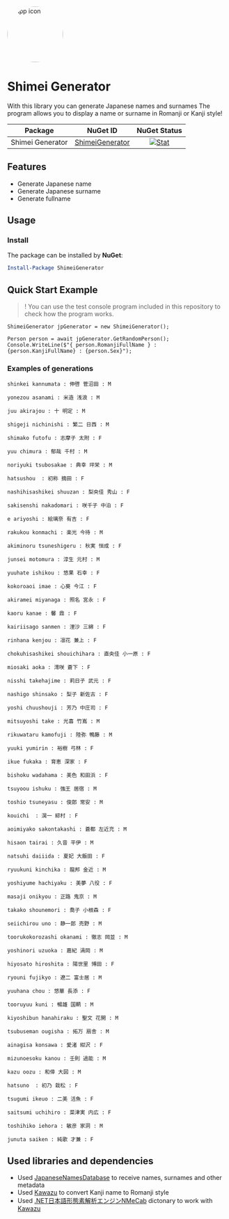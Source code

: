 <img src="https://github.com/Axiks/ShimeiGen/assets/36519646/3bb30812-5e53-44f3-8ba2-e98cc5514a1e" alt="App icon" width="128" style="border-radius: 50%;" />

# Shimei Generator

With this library you can generate Japanese names and surnames
The program allows you to display a name or surname in Romanji or Kanji style!

| Package |                    NuGet ID                     |                         NuGet Status                         |
| :-----: | :---------------------------------------------: | :----------------------------------------------------------: |
| Shimei Generator  | [ShimeiGenerator](https://www.nuget.org/packages/ShimeiGenerator) | [![Stat](https://img.shields.io/nuget/v/ShimeiGenerator.svg)](https://www.nuget.org/packages/ShimeiGenerator) |

## Features
- Generate Japanese name
- Generate Japanese surname
- Generate fullname

## Usage

### Install

The package can be installed by **NuGet**:

```powershell
Install-Package ShimeiGenerator
```

## Quick Start Example
>! You can use the test console program included in this repository to check how the program works.

```
ShimeiGenerator jpGenerator = new ShimeiGenerator();

Person person = await jpGenerator.GetRandomPerson();
Console.WriteLine($"{ person.RomanjiFullName } : {person.KanjiFullName} : {person.Sex}");
```

### Examples of generations
```
shinkei kannumata : 伸啓 菅沼田 : M

yonezou asanami : 米造 浅浪 : M

juu akirajou : 十 明定 : M

shigeji nichinishi : 繁二 日西 : M

shimako futofu : 志摩子 太附 : F

yuu chimura : 郁哉 千村 : M

noriyuki tsubosakae : 典幸 坪栄 : M

hatsushou  : 初称 摘田 : F

nashihisashikei shuuzan : 梨央佳 秀山 : F

sakisenshi nakadomari : 咲千子 中泊 : F

e ariyoshi : 絵璃奈 有吉 : F

rakukou konmachi : 楽光 今待 : M

akiminoru tsuneshigeru : 秋実 恒成 : F

junsei motomura : 淳生 元村 : M

yuuhate ishikou : 悠果 石幸 : F

kokoroaoi imae : 心葵 今江 : F

akiramei miyanaga : 照名 宮永 : F

kaoru kanae : 馨 鼎 : F

kairiisago sanmen : 浬沙 三綿 : F

rinhana kenjou : 凛花 兼上 : F

chokuhisashikei shouichihara : 直央佳 小一原 : F

miosaki aoka : 澪咲 蒼下 : F

nisshi takehajime : 莉日子 武元 : F

nashigo shinsako : 梨子 新佐古 : F

yoshi chuushouji : 芳乃 中庄司 : F

mitsuyoshi take : 光喜 竹嶌 : M

rikuwataru kamofuji : 陸弥 鴨藤 : M

yuuki yumirin : 裕樹 弓林 : F

ikue fukaka : 育恵 深家 : F

bishoku wadahama : 美色 和田浜 : F

tsuyoou ishuku : 強王 居宿 : M

toshio tsuneyasu : 俊郎 常安 : M

kouichi  : 滉一 綜村 : F

aoimiyako sakontakashi : 蒼都 左近充 : M

hisaon tairai : 久音 平伊 : M

natsuhi daiiida : 夏妃 大飯田 : F

ryuukuni kinchika : 龍邦 金近 : M

yoshiyume hachiyaku : 美夢 八役 : F

masaji onikyou : 正路 鬼京 : M

takako shounemori : 喬子 小根森 : F

seiichirou uno : 静一郎 売野 : M

toorukokorozashi okanami : 徹志 岡並 : M

yoshinori uzuoka : 嘉紀 渦岡 : M

hiyosato hiroshita : 陽世里 博田 : F

ryouni fujikyo : 遼二 富士居 : M

yuuhana chou : 悠華 長添 : F

tooruyuu kuni : 暢雄 国鞆 : M

kiyoshibun hanahiraku : 聖文 花開 : M

tsubuseman ougisha : 拓万 扇舎 : M

ainagisa konsawa : 愛渚 紺沢 : F

mizunoesoku kanou : 壬則 過能 : M

kazu oozu : 和倖 大図 : M

hatsuno  : 初乃 栽松 : F

tsugumi ikeuo : 二美 活魚 : F

saitsumi uchihiro : 菜津実 内広 : F

toshihiko iehora : 敏彦 家洞 : M

junuta saiken : 純歌 才兼 : F
```

## Used libraries and dependencies
* Used [JapaneseNamesDatabase](https://github.com/jackdeguest/JapaneseNamesDatabase) to receive names, surnames and other metadata
* Used [Kawazu](https://github.com/Cutano/Kawazu) to convert Kanji name to Romanji style
* Used [.NET日本語形態素解析エンジンNMeCab](https://github.com/komutan/NMeCab/tree/master) dictonary to work with [Kawazu](https://github.com/Cutano/Kawazu)
